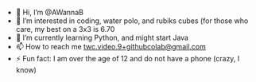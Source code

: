 - 👋 Hi, I’m @AWannaB
- 👀 I’m interested in coding, water polo, and rubiks cubes (for those who care, my best on a 3x3 is 6.70
- 🌱 I’m currently learning Python, and might start Java
- 📫 How to reach me twc.video.9+githubcolab@gmail.com
- ⚡ Fun fact: I am over the age of 12 and do not have a phone (crazy, I know)

